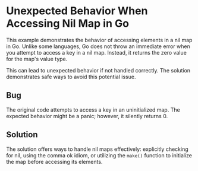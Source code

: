 # Unexpected Behavior When Accessing Nil Map in Go

This example demonstrates the behavior of accessing elements in a nil map in Go.  Unlike some languages, Go does not throw an immediate error when you attempt to access a key in a nil map.  Instead, it returns the zero value for the map's value type.

This can lead to unexpected behavior if not handled correctly.  The solution demonstrates safe ways to avoid this potential issue.

## Bug
The original code attempts to access a key in an uninitialized map. The expected behavior might be a panic; however, it silently returns 0.

## Solution
The solution offers ways to handle nil maps effectively: explicitly checking for nil, using the comma ok idiom, or utilizing the `make()` function to initialize the map before accessing its elements.